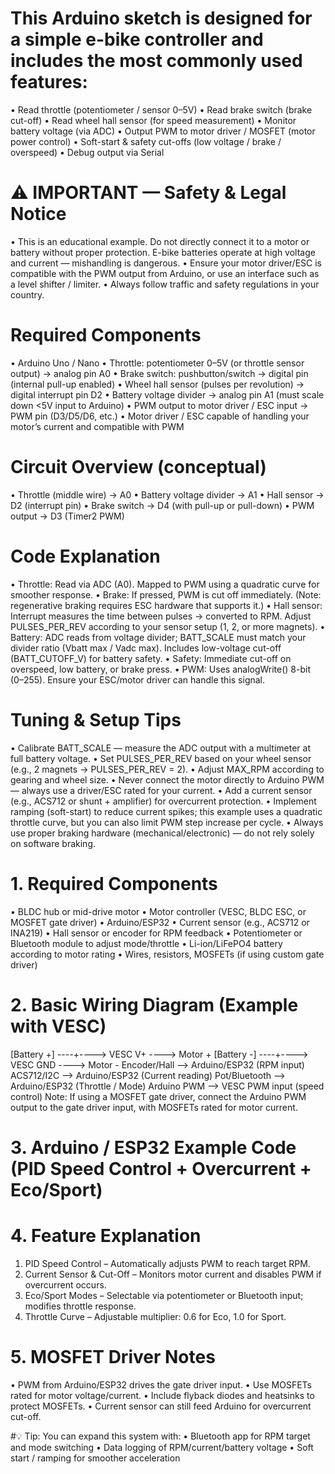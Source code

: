 # This Arduino sketch is designed for a simple e-bike controller and includes the most commonly used features:
• Read throttle (potentiometer / sensor 0–5V)
• Read brake switch (brake cut-off)
• Read wheel hall sensor (for speed measurement)
• Monitor battery voltage (via ADC)
• Output PWM to motor driver / MOSFET (motor power control)
• Soft-start & safety cut-offs (low voltage / brake / overspeed)
• Debug output via Serial
# ⚠️ IMPORTANT — Safety & Legal Notice
• This is an educational example. Do not directly connect it to a motor or battery without proper protection. E-bike batteries operate at high voltage and current — mishandling is dangerous.
• Ensure your motor driver/ESC is compatible with the PWM output from Arduino, or use an interface such as a level shifter / limiter.
• Always follow traffic and safety regulations in your country.
# Required Components
• Arduino Uno / Nano
• Throttle: potentiometer 0–5V (or throttle sensor output) → analog pin A0
• Brake switch: pushbutton/switch → digital pin (internal pull-up enabled)
• Wheel hall sensor (pulses per revolution) → digital interrupt pin D2
• Battery voltage divider → analog pin A1 (must scale down <5V input to Arduino)
• PWM output to motor driver / ESC input → PWM pin (D3/D5/D6, etc.)
• Motor driver / ESC capable of handling your motor’s current and compatible with PWM
# Circuit Overview (conceptual)
• Throttle (middle wire) → A0
• Battery voltage divider → A1
• Hall sensor → D2 (interrupt pin)
• Brake switch → D4 (with pull-up or pull-down)
• PWM output → D3 (Timer2 PWM)
# Code Explanation
• Throttle: Read via ADC (A0). Mapped to PWM using a quadratic curve for smoother response.
• Brake: If pressed, PWM is cut off immediately. (Note: regenerative braking requires ESC hardware that supports it.)
• Hall sensor: Interrupt measures the time between pulses → converted to RPM. Adjust PULSES_PER_REV according to your sensor setup (1, 2, or more magnets).
• Battery: ADC reads from voltage divider; BATT_SCALE must match your divider ratio (Vbatt max / Vadc max). Includes low-voltage cut-off (BATT_CUTOFF_V) for battery safety.
• Safety: Immediate cut-off on overspeed, low battery, or brake press.
• PWM: Uses analogWrite() 8-bit (0–255). Ensure your ESC/motor driver can handle this signal.
# Tuning & Setup Tips
• Calibrate BATT_SCALE — measure the ADC output with a multimeter at full battery voltage.
• Set PULSES_PER_REV based on your wheel sensor (e.g., 2 magnets → PULSES_PER_REV = 2).
• Adjust MAX_RPM according to gearing and wheel size.
• Never connect the motor directly to Arduino PWM — always use a driver/ESC rated for your current.
• Add a current sensor (e.g., ACS712 or shunt + amplifier) for overcurrent protection.
• Implement ramping (soft-start) to reduce current spikes; this example uses a quadratic throttle curve, but you can also limit PWM step increase per cycle.
• Always use proper braking hardware (mechanical/electronic) — do not rely solely on software braking.
# 1. Required Components
•	BLDC hub or mid-drive motor
•	Motor controller (VESC, BLDC ESC, or MOSFET gate driver)
•	Arduino/ESP32
•	Current sensor (e.g., ACS712 or INA219)
•	Hall sensor or encoder for RPM feedback
•	Potentiometer or Bluetooth module to adjust mode/throttle
•	Li-ion/LiFePO4 battery according to motor rating
•	Wires, resistors, MOSFETs (if using custom gate driver)
 
# 2. Basic Wiring Diagram (Example with VESC)
[Battery +] ----+----> VESC V+  ----> Motor +
[Battery -] ----+----> VESC GND ----> Motor -
Encoder/Hall --> Arduino/ESP32 (RPM input)
ACS712/I2C   --> Arduino/ESP32 (Current reading)
Pot/Bluetooth --> Arduino/ESP32 (Throttle / Mode)
Arduino PWM   --> VESC PWM input (speed control)
Note: If using a MOSFET gate driver, connect the Arduino PWM output to the gate driver input, with MOSFETs rated for motor current.
 
# 3. Arduino / ESP32 Example Code (PID Speed Control + Overcurrent + Eco/Sport)

# 4. Feature Explanation
1.	PID Speed Control – Automatically adjusts PWM to reach target RPM.
2.	Current Sensor & Cut-Off – Monitors motor current and disables PWM if overcurrent occurs.
3.	Eco/Sport Modes – Selectable via potentiometer or Bluetooth input; modifies throttle response.
4.	Throttle Curve – Adjustable multiplier: 0.6 for Eco, 1.0 for Sport.
 
# 5. MOSFET Driver Notes
•	PWM from Arduino/ESP32 drives the gate driver input.
•	Use MOSFETs rated for motor voltage/current.
•	Include flyback diodes and heatsinks to protect MOSFETs.
•	Current sensor can still feed Arduino for overcurrent cut-off.
 
#💡 Tip:
You can expand this system with:
•	Bluetooth app for RPM target and mode switching
•	Data logging of RPM/current/battery voltage
•	Soft start / ramping for smoother acceleration
